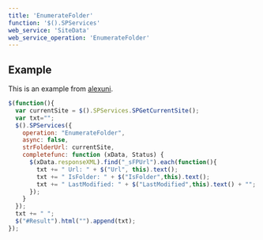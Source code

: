 ```yaml
---
title: 'EnumerateFolder'
function: '$().SPServices'
web_service: 'SiteData'
web_service_operation: 'EnumerateFolder'
---
```


## Example

This is an example from [alexuni](http://www.codeplex.com/site/users/view/alexuni).

```javascript
$(function(){
  var currentSite = $().SPServices.SPGetCurrentSite();
  var txt="";
  $().SPServices({
    operation: "EnumerateFolder",
    async: false,
    strFolderUrl: currentSite,
    completefunc: function (xData, Status) {
      $(xData.responseXML).find("_sFPUrl").each(function(){
        txt += " Url: " + $("Url", this).text();
        txt += " IsFolder: " + $("IsFolder",this).text();
        txt += " LastModified: " + $("LastModified",this).text() + "";
      });
    }
  });
  txt += " ";
  $("#Result").html("").append(txt);
});
```
